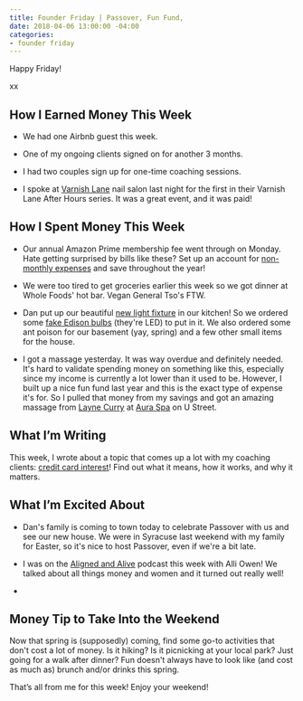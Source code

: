 ```yaml
---
title: Founder Friday | Passover, Fun Fund,
date: 2018-04-06 13:00:00 -04:00
categories:
- founder friday
---
```


Happy Friday!

xx

## **How I Earned Money This Week**

* We had one Airbnb guest this week.

* One of my ongoing clients signed on for another 3 months.

* I had two couples sign up for one-time coaching sessions. 

* I spoke at [Varnish Lane](https://varnishlane.com/) nail salon last night for the first in their Varnish Lane After Hours series. It was a great event, and it was paid!

## **How I Spent Money This Week**

* Our annual Amazon Prime membership fee went through on Monday. Hate getting surprised by bills like these? Set up an account for [non-monthly expenses](https://www.maggiegermano.com/blog/prepare-for-non-monthly-expenses) and save throughout the year!

* We were too tired to get groceries earlier this week so we got dinner at Whole Foods' hot bar. Vegan General Tso's FTW.

* Dan put up our beautiful [new light fixture](https://www.wayfair.com/lighting/pdp/trent-austin-design-3-light-kitchen-island-pendant-tadn1746.html) in our kitchen! So we ordered some [fake Edison bulbs](https://smile.amazon.com/gp/product/B06XTG6LTZ/ref=oh_aui_detailpage_o04_s00?ie=UTF8&psc=1) (they're LED) to put in it. We also ordered some ant poison for our basement (yay, spring) and a few other small items for the house.

* I got a massage yesterday. It was way overdue and definitely needed. It's hard to validate spending money on something like this, especially since my income is currently a lot lower than it used to be. However, I built up a nice fun fund last year and this is the exact type of expense it's for. So I pulled that money from my savings and got an amazing massage from [Layne Curry](http://vidafitness.com/featured-instructor-layne-curry/) at [Aura Spa](http://auraspa.net/) on U Street.

## **What I’m Writing**

This week, I wrote about a topic that comes up a lot with my coaching clients: [credit card interest](https://www.maggiegermano.com/blog/how-does-credit-card-interest-work/)! Find out what it means, how it works, and why it matters.

## **What I’m Excited About**

* Dan's family is coming to town today to celebrate Passover with us and see our new house. We were in Syracuse last weekend with my family for Easter, so it's nice to host Passover, even if we're a bit late.

* I was on the [Aligned and Alive](http://alliowen.com/maggie/) podcast this week with Alli Owen! We talked about all things money and women and it turned out really well!

* 

## **Money Tip to Take Into the Weekend**

Now that spring is (supposedly) coming, find some go-to activities that don't cost a lot of money. Is it hiking? Is it picnicking at your local park? Just going for a walk after dinner? Fun doesn't always have to look like (and cost as much as) brunch and/or drinks this spring. 

That’s all from me for this week! Enjoy your weekend!